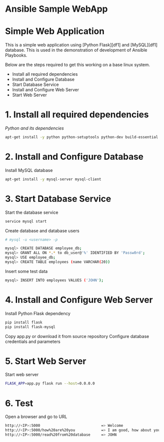 # Ansible Sample WebApp

# Simple Web Application

This is a simple web application using [Python Flask][df1] and [MySQL][df1] database. This is used in the demonstration of development of Ansible Playbooks.

Below are the steps required to get this working on a base linux system.

* Install all required dependencies
* Install and Configure Database
* Start Database Service
* Install and Configure Web Server
* Start Web Server
# 1. Install all required dependencies
*Python and its dependencies*
```sh
apt-get install -y python python-setuptools python-dev build-essential python-pip python-mysqldb
```
# 2. Install and Configure Database
Install MySQL database
```sh
apt-get install -y mysql-server mysql-client
```
# 3. Start Database Service
Start the database service
```sh
service mysql start
```
Create database and database users
```sh
# mysql -u <username> -p

mysql> CREATE DATABASE employee_db;
mysql> GRANT ALL ON *.* to db_user@'%' IDENTIFIED BY 'Passw0rd';
mysql> USE employee_db;
mysql> CREATE TABLE employees (name VARCHAR(20))
```
Insert some test data
```sh
mysql> INSERT INTO employees VALUES ('JOHN');
```
# 4. Install and Configure Web Server
Install Python Flask dependency
```sh
pip install flask
pip install flask-mysql
```
Copy app.py or download it from source repository
Configure database credentials and parameters

# 5. Start Web Server
Start web server
```sh
FLASK_APP=app.py flask run --host=0.0.0.0
```
# 6. Test
Open a browser and go to URL
```sh
http://<IP>:5000                            => Welcome
http://<IP>:5000/how%20are%20you            => I am good, how about you?
http://<IP>:5000/read%20from%20database     => JOHN
```

